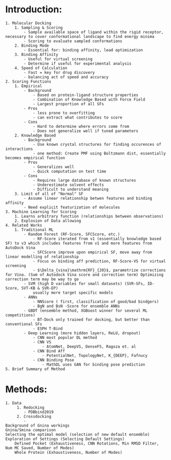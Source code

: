 # Introduction:
	1. Molecular Docking
		1. Sampling & Scoring
			- Sample available space of ligand within the rigid receptor, necessary to cover conformational landscape to find energy minima
			- Scoring to evaluate sampled conformations
		2. Binding Mode
			- Essential for: binding affinity, lead optimization
		3. Binding Affinity
			- Useful for virtual screening
			- Determine if useful for experimental analysis
		4. Speed of Calculation
			- Fast = key for drug discovery
			- balancing act of speed and accuracy
	2. Scoring Functions
		1. Empirical
			- Background
				- Based on protein-ligand structure properties
				- Combination of Knowledge Based with Force Field
                - Largest proportion of all SFs
			- Pros
				- less prone to overfitting
				- can extract what contributes to score
			- Cons
				- Hard to determine where errors come from
				- Does not generalize well if tuned parameters
		2. Knowledge Based
			- Background
				- Use known crystal structures for finding occurences of interactions
				- one method: Create PMF using Boltzmann dist, essentially becomes empirical function
			- Pros
				- Generalizes well
				- Quick computation on test time
			- Cons
				- Requires large database of known structures
				- Underestimate solvent effects
				- Difficult to understand meaning
		3. Limit of all of "Normal" SF
            - Assume linear relationship betwen features and binding affinity
            - Need explicit featurization of molecules
	3. Machine Learning for Scoring
		1. Learns arbitrary function (relationships between observations)
		2. Explosion of Data allowing
	4. Related Works
        1. Traditional ML
            - Random Forest (RF-Score, SFCScore, etc.)
                - RF-Score iterated from v1 (essentially knowledge based SF) to v3 which includes features from v1 and more features from AutoDock Vina
                - SFCScore improve upon empirical SF, move away from linear modelling of relationship
                - Focus on binding aff prediction, RF-Score-VS for virtual screening
                - $\Delta_{vina}\mathrm{RF}_{20}$, parametrize corrections for Vina. (Sum of Autodock Vina score and correction term) Optimizing correction term may be way to go
            - SVM (high D variables for small datasets) (SVR-SFs, ID-Score, SVT-KB & SVR-EP)
                usually more target specific models
            - ANNs
                - NNScore ( first, classification of good/bad bindgers)
                - BgN and BsN -Score for ensemble ANNs
            - GBDT (ensemble method, XGBoost winner for several ML competitions)
                - BT-Dock only trained for docking, but better than conventional SFs
                - ESPH T-Bind
            - Deep Learning (more hidden layers, ReLU, dropout)
                - CNN most popular DL method
                - CNN VS
                    - AtomNet, DeepVS, DenseFS, Ragoza et. al
                - CNN Bind Aff
                    - PotentialNet, TopologyNet, K_{DEEP}, Fafnucy
                - CNN Binding Pose
                    - MathDL uses GAN for binding pose prediction
	5. Brief Summary of Method


# Methods:
    1. Data
         1. Redocking
            - PDBbind2019
         2. Crossdocking
            - 
	Background of Gnina workings
    Gnina/Smina comparison
    Selecting the optimal model (selection of new default ensemble)
    Exploration of Settings (Selecting Default Settings)
        Defined Pocket (Exhaustiveness, CNN Rotations, Min RMSD Filter, Num MC Saved, Number of Modes)
        Whole Protein (Exhaustiveness, Number of Modes)
